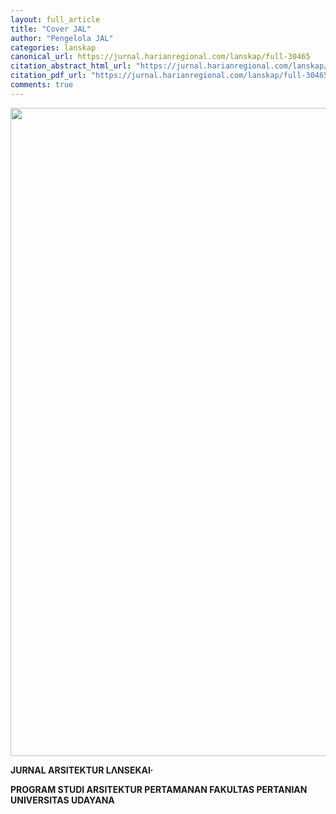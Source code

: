 ```yaml
---
layout: full_article
title: "Cover JAL"
author: "Pengelola JAL"
categories: lanskap
canonical_url: https://jurnal.harianregional.com/lanskap/full-30465 
citation_abstract_html_url: "https://jurnal.harianregional.com/lanskap/id-30465"
citation_pdf_url: "https://jurnal.harianregional.com/lanskap/full-30465"  
comments: true
---
```


<div><img src="https://jurnal.harianregional.com/media/30465-1.jpg" alt="" style="width:595pt;height:778pt;">
<p><span class="font0" style="font-weight:bold;">JURNAL ARSITEKTUR LΛNSEKAI∙</span></p>
<p><span class="font1" style="font-weight:bold;">PROGRAM STUDI ARSITEKTUR PERTAMANAN FAKULTAS PERTANIAN UNIVERSITAS UDAYANA</span></p>
</div><br clear="all">
<div>
</div><br clear="all">